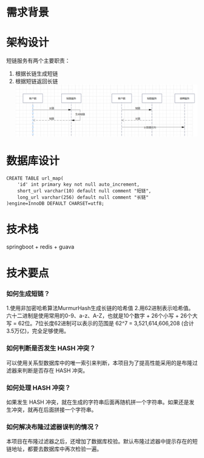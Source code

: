 # 需求背景

# 架构设计
短链服务有两个主要职责：
1. 根据长链生成短链
2. 根据短链返回长链
![短链设计](./photo/短链设计.png)

# 数据库设计
```mysql
CREATE TABLE url_map(
    'id' int primary key not null auto_increment,
    short_url varchar(10) default null comment "短链",
    long_url varchar(256) default null comment "长链"
)engine=InnoDB DEFAULT CHARSET=utf8;

```
# 技术栈
springboot + redis + guava
# 技术要点
### 如何生成短链？
1.使用非加密哈希算法MurmurHash生成长链的哈希值
2.用62进制表示哈希值。六十二进制是使用常用的0-9、a-z、A-Z，也就是10个数字 + 26个小写 + 26个大写 = 62位。7位长度62进制可以表示的范围是 62^7 = 3,521,614,606,208 (合计3.5万亿)，完全足够使用。

### 如何判断是否发生 HASH 冲突？

可以使用关系型数据库中的唯一索引来判断，本项目为了提高性能采用的是布隆过滤器来判断是否存在 HASH 冲突。

### 如何处理 HASH 冲突？

如果发生 HASH 冲突，就在生成的字符串后面再随机拼一个字符串。如果还是发生冲突，就再在后面拼接一个字符串。

### 如何解决布隆过滤器误判的情况？

本项目在布隆过滤器之后，还增加了数据库校验。默认布隆过滤器中提示存在的短链地址，都要去数据库中再次检验一遍。
